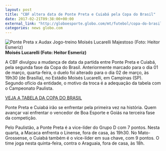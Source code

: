 ```yaml
---
layout: post
title: "CBF altera data de Ponte Preta e Cuiabá pela Copa do Brasil"
date: 2017-02-21T09:38:00+00:00
external_link: "http://globoesporte.globo.com/mt/futebol/copa-do-brasil/noticia/2017/02/cbf-altera-data-de-ponte-preta-e-cuiaba-pela-copa-do-brasil.html"
categories: news globo.com
---
```

 ![Ponte Preta x Audax Jogo-treino Moisés Lucarelli Majestoso (Foto: Heitor Esmeriz)](http://s2.glbimg.com/zF1dcLASRm6tOxWYHj5lvFSLuzM=/0x0:1440x1080/300x225/s.glbimg.com/es/ge/f/original/2017/01/25/ponte.jpg "Ponte Preta x Audax Jogo-treino Moisés Lucarelli Majestoso (Foto: Heitor Esmeriz)")**Moisés Lucarelli&nbsp;(Foto: Heitor Esmeriz)**

A CBF divulgou a mudança de data da partida entre Ponte Preta e Cuiabá, pela segunda fase da Copa do Brasil. Anteriormente marcado para o dia 01 de março, quarta-feira, o duelo foi alterado para o dia 02 de março, às 19h30 (de Brasília), no Estádio Moisés Lucarelli, em Campinas (SP). Segundo ofício da entidade, o motivo da troca é a adequação da tabela com o Campeonato Paulista.

[VEJA A TABELA DA COPA DO BRASIL](http://globoesporte.globo.com/futebol/copa-do-brasil/)

Ponte Preta e Cuiabá irão se enfrentar pela primeira vez na história. Quem avançar vai enfrentar o vencedor de Boa Esporte e Goiás na terceira fase da competição.   
  
Pelo Paulistão, a Ponte Preta é a vice-líder do Grupo D com 7 pontos. Nesta quarta, a Macaca enfrenta o Linense, fora de casa, às 19h30. No Mato-Grossense, o Cuiabá também é o vice-líder em sua chave, com 9 pontos. O time joga nesta quinta-feira, contra o Araguaia, fora de casa, às 18h.&nbsp;

